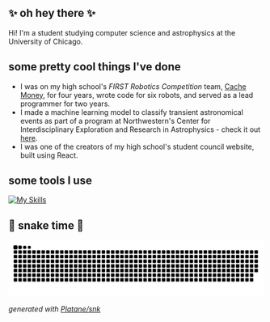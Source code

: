 ## ✨ oh hey there ✨
Hi! I'm a student studying computer science and astrophysics at the University of Chicago.

## some pretty cool things I've done
- I was on my high school's *FIRST Robotics Competition* team, [Cache Money](https://github.com/cachemoney8096), for four years, wrote code for six robots, and served as a lead programmer for two years.
- I made a machine learning model to classify transient astronomical events as part of a program at Northwestern's Center for Interdisciplinary Exploration and Research in Astrophysics - check it out [here](https://github.com/tails618/ciera-reach-2022).
- I was one of the creators of my high school's student council website, built using React.

## some tools I use
[![My Skills](https://skillicons.dev/icons?i=flutter,java,js,py,react,firebase,vim,vscode,latex,obsidian&perline=5)](https://skillicons.dev)

## 🐍 snake time 🐍
<picture>
  <source media="(prefers-color-scheme: dark)" srcset="https://raw.githubusercontent.com/platane/platane/output/github-contribution-grid-snake-dark.svg">
  <source media="(prefers-color-scheme: light)" srcset="https://raw.githubusercontent.com/platane/platane/output/github-contribution-grid-snake.svg">
  <img alt="github contribution grid snake animation" src="https://raw.githubusercontent.com/platane/platane/output/github-contribution-grid-snake.svg">
</picture>

_generated with [Platane/snk](https://github.com/Platane/snk)_
